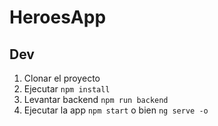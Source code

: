 # HeroesApp

## Dev

1. Clonar el proyecto 
2. Ejecutar ```npm install```
3. Levantar backend ```npm run backend```
4. Ejecutar la app ```npm start``` o bien ```ng serve -o```



